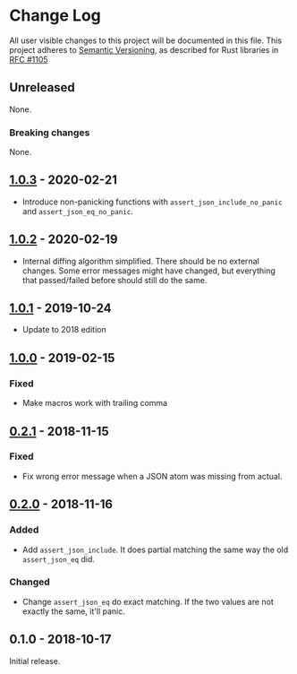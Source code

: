# Change Log

All user visible changes to this project will be documented in this file.
This project adheres to [Semantic Versioning](http://semver.org/), as described
for Rust libraries in [RFC #1105](https://github.com/rust-lang/rfcs/blob/master/text/1105-api-evolution.md)

## Unreleased

None.

### Breaking changes

None.

## [1.0.3] - 2020-02-21

- Introduce non-panicking functions with `assert_json_include_no_panic` and `assert_json_eq_no_panic`.

## [1.0.2] - 2020-02-19

- Internal diffing algorithm simplified. There should be no external changes. Some error messages might have changed, but everything that passed/failed before should still do the same.

## [1.0.1] - 2019-10-24

- Update to 2018 edition

## [1.0.0] - 2019-02-15

### Fixed

- Make macros work with trailing comma

## [0.2.1] - 2018-11-15

### Fixed

- Fix wrong error message when a JSON atom was missing from actual.

## [0.2.0] - 2018-11-16

### Added

- Add `assert_json_include`. It does partial matching the same way the old `assert_json_eq` did.

### Changed

- Change `assert_json_eq` do exact matching. If the two values are not exactly the same, it'll panic.

## 0.1.0 - 2018-10-17

Initial release.

[1.0.3]: https://github.com/davidpdrsn/assert-json-diff/compare/v1.0.2...1.0.3
[1.0.2]: https://github.com/davidpdrsn/assert-json-diff/compare/v1.0.1...1.0.2
[1.0.1]: https://github.com/davidpdrsn/assert-json-diff/compare/v1.0.0...1.0.1
[1.0.0]: https://github.com/davidpdrsn/assert-json-diff/compare/v0.2.1...1.0.0
[0.2.1]: https://github.com/davidpdrsn/assert-json-diff/compare/v0.2.0...v0.2.1
[0.2.0]: https://github.com/davidpdrsn/assert-json-diff/compare/v0.1.0...v0.2.0
